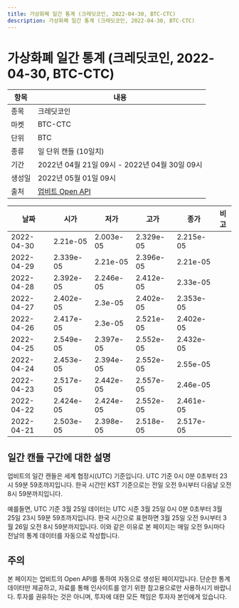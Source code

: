 ```yaml
---
title: 가상화폐 일간 통계 (크레딧코인, 2022-04-30, BTC-CTC)
description: 가상화폐 일간 통계 (크레딧코인, 2022-04-30, BTC-CTC)
---
```



가상화폐 일간 통계 (크레딧코인, 2022-04-30, BTC-CTC)
===

|항목|내용|
|--|--|
|종목|크레딧코인|
|마켓|BTC-CTC|
|단위|BTC|
|종류|일 단위 캔들 (10일치)|
|기간|2022년 04월 21일 09시 - 2022년 04월 30일 09시|
|생성일|2022년 05월 01일 09시|
|출처|[업비트 Open API](https://docs.upbit.com)|


|날짜|시가|저가|고가|종가|비고|
|--|--|--|--|--|--|
|2022-04-30|2.21e-05|2.003e-05|2.329e-05|2.215e-05|    |
|2022-04-29|2.339e-05|2.21e-05|2.396e-05|2.21e-05|    |
|2022-04-28|2.392e-05|2.246e-05|2.412e-05|2.33e-05|    |
|2022-04-27|2.402e-05|2.3e-05|2.402e-05|2.353e-05|    |
|2022-04-26|2.417e-05|2.3e-05|2.521e-05|2.402e-05|    |
|2022-04-25|2.549e-05|2.397e-05|2.552e-05|2.432e-05|    |
|2022-04-24|2.453e-05|2.394e-05|2.552e-05|2.55e-05|    |
|2022-04-23|2.517e-05|2.442e-05|2.557e-05|2.46e-05|    |
|2022-04-22|2.424e-05|2.424e-05|2.552e-05|2.461e-05|    |
|2022-04-21|2.503e-05|2.398e-05|2.518e-05|2.517e-05|    |


일간 캔들 구간에 대한 설명
---


업비트의 일간 캔들은 세계 협정시(UTC) 기준입니다. 
UTC 기준 0시 0분 0초부터 23시 59분 59초까지입니다. 
한국 시간인 KST 기준으로는 전일 오전 9시부터 다음날 오전 8시 59분까지입니다. 


예를들면, UTC 기준 3월 25일 데이터는 UTC 시준 3월 25일 0시 0분 0초부터 3월 25일 23시 59분 59초까지입니다. 
한국 시간으로 표현하면 3월 25일 오전 9시부터 3월 26일 오전 8시 59분까지입니다. 
이와 같은 이유로 본 페이지는 매일 오전 9시마다 전날의 통계 데이터를 자동으로 작성합니다. 


주의
---


본 페이지는 업비트의 Open API를 통하여 자동으로 생성된 페이지입니다. 
단순한 통계 데이터만 제공하고, 자료를 통해 인사이트를 얻기 위한 참고용으로만 사용하시기 바랍니다. 
투자를 권유하는 것은 아니며, 투자에 대한 모든 책임은 투자자 본인에게 있습니다. 
